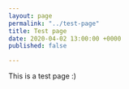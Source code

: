 ```yaml
---
layout: page
permalink: "../test-page"
title: Test page
date: 2020-04-02 13:00:00 +0000
published: false

---
```

This is a test page :)